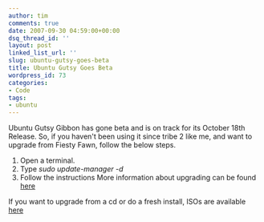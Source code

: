 ```yaml
---
author: tim
comments: true
date: 2007-09-30 04:59:00+00:00
dsq_thread_id: ''
layout: post
linked_list_url: ''
slug: ubuntu-gutsy-goes-beta
title: Ubuntu Gutsy Goes Beta
wordpress_id: 73
categories:
- Code
tags:
- ubuntu
---
```


Ubuntu Gutsy Gibbon has gone beta and is on track for its October 18th
Release. So, if you haven't been using it since tribe 2 like me, and want to
upgrade from Fiesty Fawn, follow the below steps.  
  

  1. Open a terminal.
  2. Type _sudo update-manager -d_
  3. Follow the instructions
More information about upgrading can be found
[here](https://help.ubuntu.com/community/GutsyUpgrades)  
  
If you want to upgrade from a cd or do a fresh install, ISOs are available
[here](http://releases.ubuntu.com/releases/7.10/)

